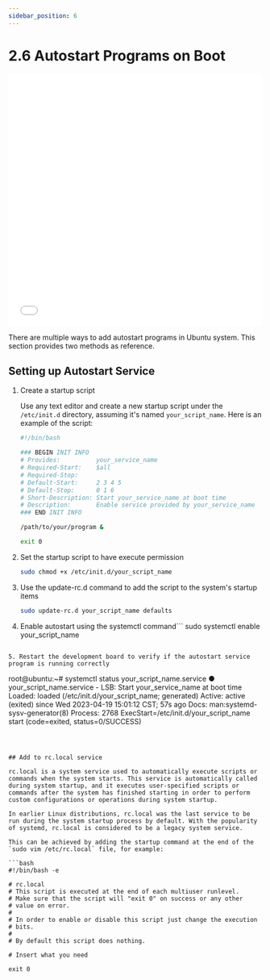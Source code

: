```yaml
---
sidebar_position: 6
---
```

# 2.6 Autostart Programs on Boot

<iframe src="//player.bilibili.com/player.html?aid=700903305&bvid=BV1rm4y1E73q&cid=1196557834&page=15" scrolling="no" border="0" frameborder="no" framespacing="0" width="100%" height="500" allowfullscreen="true"> </iframe>

There are multiple ways to add autostart programs in Ubuntu system. This section provides two methods as reference.

## Setting up Autostart Service

1. Create a startup script

   Use any text editor and create a new startup script under the `/etc/init.d` directory, assuming it's named `your_script_name`. Here is an example of the script:

   ```bash
   #!/bin/bash
   
   ### BEGIN INIT INFO
   # Provides:          your_service_name
   # Required-Start:    $all
   # Required-Stop:     
   # Default-Start:     2 3 4 5
   # Default-Stop:      0 1 6
   # Short-Description: Start your_service_name at boot time
   # Description:       Enable service provided by your_service_name
   ### END INIT INFO
   
   /path/to/your/program &
   
   exit 0
   ```

2. Set the startup script to have execute permission

   ```bash
   sudo chmod +x /etc/init.d/your_script_name
   ```

3. Use the update-rc.d command to add the script to the system's startup items

   ```bash
   sudo update-rc.d your_script_name defaults
   ```

4. Enable autostart using the systemctl command```
sudo systemctl enable your_script_name
```

5. Restart the development board to verify if the autostart service program is running correctly

```
root@ubuntu:~# systemctl status your_script_name.service 
● your_script_name.service - LSB: Start your_service_name at boot time
    Loaded: loaded (/etc/init.d/your_script_name; generated)
    Active: active (exited) since Wed 2023-04-19 15:01:12 CST; 57s ago
    Docs: man:systemd-sysv-generator(8)
    Process: 2768 ExecStart=/etc/init.d/your_script_name start (code=exited, status=0/SUCCESS)
```



## Add to rc.local service

rc.local is a system service used to automatically execute scripts or commands when the system starts. This service is automatically called during system startup, and it executes user-specified scripts or commands after the system has finished starting in order to perform custom configurations or operations during system startup.

In earlier Linux distributions, rc.local was the last service to be run during the system startup process by default. With the popularity of systemd, rc.local is considered to be a legacy system service.

This can be achieved by adding the startup command at the end of the `sudo vim /etc/rc.local` file, for example:

```bash
#!/bin/bash -e

# rc.local
# This script is executed at the end of each multiuser runlevel.
# Make sure that the script will "exit 0" on success or any other
# value on error.
#
# In order to enable or disable this script just change the execution
# bits.
#
# By default this script does nothing.

# Insert what you need

exit 0
```